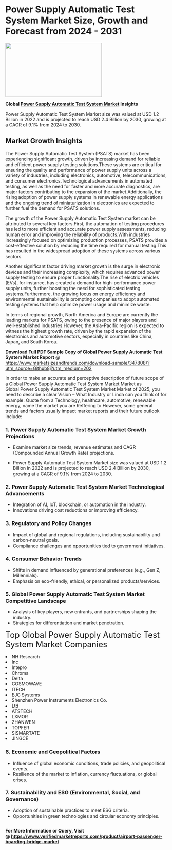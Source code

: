 <H1>Power Supply Automatic Test System Market Size, Growth and Forecast from 2024 - 2031</H1><img class="aligncenter size-medium wp-image-584254" src="https://thirdeyenews.in/wp-content/uploads/2024/09/Global-Market-Research-300x168.jpeg" alt="" width="300" height="168" /><p><strong>Global&nbsp;<a href="https://www.marketsizeandtrends.com/download-sample/347808/?utm_source=Github8j?utm_medium=202">Power Supply Automatic Test System Market</a> Insights</strong></p><p>Power Supply Automatic Test System Market size was valued at USD 1.2 Billion in 2022 and is projected to reach USD 2.4 Billion by 2030, growing at a CAGR of 9.1% from 2024 to 2030.</p><p><h2>Market Growth Insights</h2> <p>The Power Supply Automatic Test System (PSATS) market has been experiencing significant growth, driven by increasing demand for reliable and efficient power supply testing solutions.These systems are critical for ensuring the quality and performance of power supply units across a variety of industries, including electronics, automotive, telecommunications, and consumer electronics.Technological advancements in automated testing, as well as the need for faster and more accurate diagnostics, are major factors contributing to the expansion of the market.Additionally, the rising adoption of power supply systems in renewable energy applications and the ongoing trend of miniaturization in electronics are expected to further fuel the demand for PSATS solutions.</p> <p>The growth of the Power Supply Automatic Test System market can be attributed to several key factors.First, the automation of testing procedures has led to more efficient and accurate power supply assessments, reducing human error and improving the reliability of products.With industries increasingly focused on optimizing production processes, PSATS provides a cost-effective solution by reducing the time required for manual testing.This has resulted in the widespread adoption of these systems across various sectors.</p> <p>Another significant factor driving market growth is the surge in electronic devices and their increasing complexity, which requires advanced power supply testing to ensure proper functionality.The rise of electric vehicles (EVs), for instance, has created a demand for high-performance power supply units, further boosting the need for sophisticated testing systems.Furthermore, the growing focus on energy efficiency and environmental sustainability is prompting companies to adopt automated testing systems that help optimize power usage and minimize waste.</p> <p>In terms of regional growth, North America and Europe are currently the leading markets for PSATS, owing to the presence of major players and well-established industries.However, the Asia-Pacific region is expected to witness the highest growth rate, driven by the rapid expansion of the electronics and automotive sectors, especially in countries like China, Japan, and South Korea.</p> <p><span class=""><strong>Download Full PDF Sample Copy of Global Power Supply Automatic Test System Market Report</strong> @ <a href="https://www.marketsizeandtrends.com/download-sample/347808/?utm_source=Github8j?utm_medium=202" target="_blank">https://www.marketsizeandtrends.com/download-sample/347808/?utm_source=Github8j?utm_medium=202</a></span></p><p>In order to make an accurate and perceptive description of future scope of a Global&nbsp;Power Supply Automatic Test System Market Market as Global&nbsp;Power Supply Automatic Test System Market Market of 2025, you need to describe a clear Vision &ndash; What Industry or Linda can you think of for example: Quote from a Technology, healthcare, automotive, renewable energy, name the market you are Reffering to.However, some general trends and factors usually impact market reports and their future outlook include:</p><h3>1.&nbsp;<strong>Power Supply Automatic Test System Market Growth Projections</strong></h3><ul><li>Examine market size trends, revenue estimates and CAGR (Compounded Annual Growth Rate) projections.</li><li><p>Power Supply Automatic Test System Market size was valued at USD 1.2 Billion in 2022 and is projected to reach USD 2.4 Billion by 2030, growing at a CAGR of 9.1% from 2024 to 2030.</p></li></ul><h3>2.&nbsp;<strong>Power Supply Automatic Test System Market Technological Advancements</strong></h3><ul><li>Integration of AI, IoT, blockchain, or automation in the industry.</li><li>Innovations driving cost reductions or improving efficiency.</li></ul><h3>3.&nbsp;<strong>Regulatory and Policy Changes</strong></h3><ul><li>Impact of global and regional regulations, including sustainability and carbon-neutral goals.</li><li>Compliance challenges and opportunities tied to government initiatives.</li></ul><h3>4.&nbsp;<strong>Consumer Behavior Trends</strong></h3><ul><li>Shifts in demand influenced by generational preferences (e.g., Gen Z, Millennials).</li><li>Emphasis on eco-friendly, ethical, or personalized products/services.</li></ul><h3>5.&nbsp;<strong>Global Power Supply Automatic Test System Market Competitive Landscape</strong></h3><ul><li>Analysis of key players, new entrants, and partnerships shaping the industry.</li><li>Strategies for differentiation and market penetration.</li></ul><p data-pm-slice="1 1 []"><span style="color: inherit; font-family: inherit; font-size: 25px;">Top Global Power Supply Automatic Test System Market Companies</span></p><div class="" data-test-id=""><p><li>NH Research</li><li> Inc</li><li> Intepro</li><li> Chroma</li><li> Delta</li><li> COSMOWAVE</li><li> ITECH</li><li> EJC Systems</li><li> Shenzhen Power Instruments Electronics Co.</li><li>Ltd</li><li> ATSTECH</li><li> LXMOR</li><li> ZHANWEN</li><li> TOPFER</li><li> SISMARTATE</li><li> JINGCE</li></p></div><h3>6.&nbsp;<strong>Economic and Geopolitical Factors</strong></h3><ul><li>Influence of global economic conditions, trade policies, and geopolitical events.</li><li>Resilience of the market to inflation, currency fluctuations, or global crises.</li></ul><h3>7.&nbsp;<strong>Sustainability and ESG (Environmental, Social, and Governance)</strong></h3><ul><li>Adoption of sustainable practices to meet ESG criteria.</li><li>Opportunities in green technologies and circular economy principles.</li></ul><h2><strong style="font-size: 14px;">For More Information or Query, Visit @&nbsp;</strong><a style="background-color: #ffffff; font-size: 14px;" href="https://www.marketsizeandtrends.com/report/power-supply-automatic-test-system-market/" target="_blank">https://www.verifiedmarketreports.com/product/airport-passenger-boarding-bridge-market</a></h2>